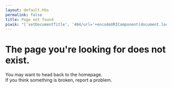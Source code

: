 ```yaml
---
layout: default.hbs
permalink: false
title: Page not found
piwik: "['setDocumentTitle', '404/url='+encodeURIComponent(document.location.pathname+document.location.search)+'/from='+encodeURIComponent(document.referrer)]"
---
```


# The page you're looking for does not exist.

You may want to head back to the homepage.  
If you think something is broken, report a problem.
